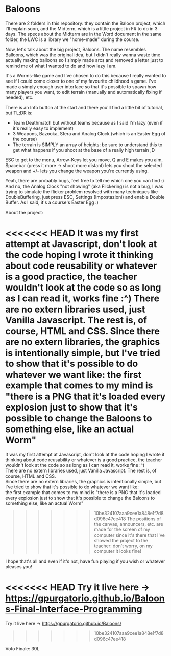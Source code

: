 # Baloons

There are 2 folders in this repository: they contain the Baloon project, which I'll explain soon, and the Midterm, which is a little project in F# to do in 3 days.
The specs about the Midterm are in the Word document in the same folder, the LWC is a library we "home-made" during the course.

Now, let's talk about the big project, Baloons.
The name resembles Balloons, which was the original idea, but I didn't really wanna waste time actually making balloons so I simply made arcs and removed a letter just to remind me of what I wanted to do and how lazy I am.

It's a Worms-like game and I've chosen to do this because I really wanted to see if I could come closer to one of my favourite childhood's game.
I've made a simply enough user interface so that it's possible to spawn how many players you want, to edit terrain (manually and automatically fixing if needed), etc.

There is an Info button at the start and there you'll find a little bit of tutorial, but TL;DR is:
  - Team Deathmatch but without teams because as I said I'm lazy (even if it's really easy to implement)
  - 3 Weapons, Bazooka, Sfera and Analog Clock (which is an Easter Egg of the course)
  - The terrain is SIMPLY an array of heights: be sure to understand this to get what happens if you shoot at the base of a really high terrain ;D

ESC to get to the menu, Arrow-Keys let you move, Q and E makes you aim, Spacebar (press it more -> shoot more distant) lets you shoot the selected weapon and +/- lets you change the weapon you're currently using.

Yeah, there are probably bugs, feel free to tell me which one you can find :)
And no, the Analog Clock "not showing" (aka Flickering) is not a bug, I was trying to simulate the flicker problem resolved with many techniques like DoubleBuffering, just press ESC, Settings (Impostazioni) and enable Double Buffer. As I said, it's a course's Easter Egg :)


About the project:

<<<<<<< HEAD
It was my first attempt at Javascript, don't look at the code hoping I wrote it thinking about code reusability or whatever is a good practice, the teacher wouldn't look at the code so as long as I can read it, works fine :^)
There are no extern libraries used, just Vanilla Javascript. The rest is, of course, HTML and CSS.
Since there are no extern libraries, the graphics is intentionally simple, but I've tried to show that it's possible to do whatever we want like:
the first example that comes to my mind is "there is a PNG that it's loaded every explosion just to show that it's possible to change the Baloons to something else, like an actual Worm"
=======
It was my first attempt at Javascript, don't look at the code hoping I wrote it thinking about code reusability or whatever is a good practice, the teacher wouldn't look at the code so as long as I can read it, works fine :^)  
There are no extern libraries used, just Vanilla Javascript. The rest is, of course, HTML and CSS.  
Since there are no extern libraries, the graphics is intentionally simple, but I've tried to show that it's possible to do whatever we want like:  
the first example that comes to my mind is "there is a PNG that it's loaded every explosion just to show that it's possible to change the Baloons to something else, like an actual Worm"  
>>>>>>> 10be324107aaa9cee1a848e1f7d8d096c47ee418
The positions of the canvas, announcers, etc. are made for the screen of my computer since it's there that I've showed the project to the teacher: don't worry, on my computer it looks fine!

I hope that's all and even if it's not, have fun playing if you wish or whatever pleases you!

<<<<<<< HEAD
Try it live here -> https://gpurgatorio.github.io/Baloons-Final-Interface-Programming
=======
Try it live here -> https://gpurgatorio.github.io/Baloons/
>>>>>>> 10be324107aaa9cee1a848e1f7d8d096c47ee418

Voto Finale: 30L
